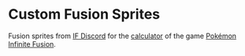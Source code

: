# Custom Fusion Sprites

Fusion sprites from [IF Discord](https://discord.com/invite/2yynWRvBrB) for the [calculator](https://aegide.github.io/) of the game [Pokémon Infinite Fusion](https://infinitefusion.fandom.com/wiki/Pok%C3%A9mon_Infinite_Fusion_Wiki).

